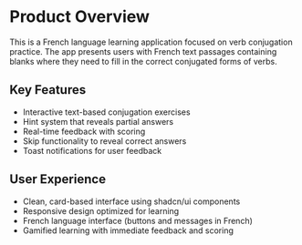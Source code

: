 # Product Overview

This is a French language learning application focused on verb conjugation practice. The app presents users with French text passages containing blanks where they need to fill in the correct conjugated forms of verbs.

## Key Features

-   Interactive text-based conjugation exercises
-   Hint system that reveals partial answers
-   Real-time feedback with scoring
-   Skip functionality to reveal correct answers
-   Toast notifications for user feedback

## User Experience

-   Clean, card-based interface using shadcn/ui components
-   Responsive design optimized for learning
-   French language interface (buttons and messages in French)
-   Gamified learning with immediate feedback and scoring
